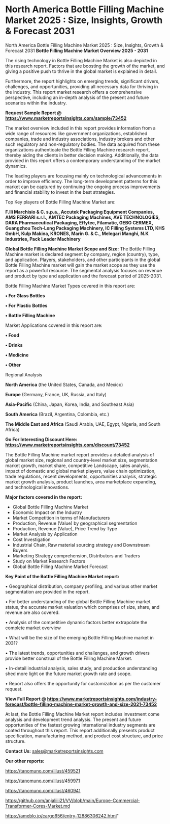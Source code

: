 # North America Bottle Filling Machine Market 2025 : Size, Insights, Growth & Forecast 2031
North America Bottle Filling Machine Market 2025 : Size, Insights, Growth & Forecast 2031
<Strong> Bottle Filling Machine Market Overview 2025 - 2031</strong>

The rising technology in Bottle Filling Machine Market is also depicted in this research report. Factors that are boosting the growth of the market, and giving a positive push to thrive in the global market is explained in detail.

Furthermore, the report highlights on emerging trends, significant drivers, challenges, and opportunities, providing all necessary data for thriving in the industry. This report market research offers a comprehensive perspective, including an in-depth analysis of the present and future scenarios within the industry.

<strong>Request Sample Report @ <a href=https://www.marketreportsinsights.com/sample/73452>https://www.marketreportsinsights.com/sample/73452</a></strong>

The market overview included in this report provides information from a wide range of resources like government organizations, established companies, trade and industry associations, industry brokers and other such regulatory and non-regulatory bodies. The data acquired from these organizations authenticate the Bottle Filling Machine research report, thereby aiding the clients in better decision making. Additionally, the data provided in this report offers a contemporary understanding of the market dynamics.

The leading players are focusing mainly on technological advancements in order to improve efficiency. The long-term development patterns for this market can be captured by continuing the ongoing process improvements and financial stability to invest in the best strategies.

Top Key players of Bottle Filling Machine Market are:

<strong>F.lli Marchisio & C. s.p.a., Accutek Packaging Equipment Companies, AMS FERRARI s.r.l., AMTEC Packaging Machines, AVE TECHNOLOGIES, DARA Pharmaceutical Packaging, Effytec, Filamatic, GEBO CERMEX, Guangzhou Tech-Long Packaging Machinery, IC Filling Systems LTD, KHS GmbH, Kulp Makina, KRONES, Marin G. & C., Melegari Manghi, N.K Industries, Pack Leader Machinery</strong>

<strong><b>Global Bottle Filling Machine Market Scope and Size:</b></strong>
The Bottle Filling Machine market is declared segment by company, region (country), type, and application. Players, stakeholders, and other participants in the global Bottle Filling Machine market will gain the market scope as they use the report as a powerful resource. The segmental analysis focuses on revenue and product by type and application and the forecast period of 2025-2031.

Bottle Filling Machine Market Types covered in this report are:

<strong>• For Glass Bottles

• For Plastic Bottles

• Bottle Filling Machine</strong>

Market Applications covered in this report are:

<strong>• Food

• Drinks

• Medicine

• Other</strong> 

Regional Analysis

<strong>North America</strong> (the United States, Canada, and Mexico)

<strong>Europe</strong> (Germany, France, UK, Russia, and Italy)

<strong>Asia-Pacific</strong> (China, Japan, Korea, India, and Southeast Asia)

<strong>South America</strong> (Brazil, Argentina, Colombia, etc.)

<strong>The Middle East and Africa</strong> (Saudi Arabia, UAE, Egypt, Nigeria, and South Africa)

<strong>Go For Interesting Discount Here: <a href=https://www.marketreportsinsights.com/discount/73452>https://www.marketreportsinsights.com/discount/73452</a></strong>

The Bottle Filling Machine market report provides a detailed analysis of global market size, regional and country-level market size, segmentation market growth, market share, competitive Landscape, sales analysis, impact of domestic and global market players, value chain optimization, trade regulations, recent developments, opportunities analysis, strategic market growth analysis, product launches, area marketplace expanding, and technological innovations.

<strong><b>Major factors covered in the report:</b></strong>
<ul>
  <li>Global Bottle Filling Machine Market </li>
  <li>Economic Impact on the Industry</li>
  <li>Market Competition in terms of Manufacturers</li>
  <li>Production, Revenue (Value) by geographical segmentation</li>
  <li>Production, Revenue (Value), Price Trend by Type</li>
  <li>Market Analysis by Application</li>
  <li>Cost Investigation</li>
  <li>Industrial Chain, Raw material sourcing strategy and Downstream Buyers</li>
  <li>Marketing Strategy comprehension, Distributors and Traders</li>
  <li>Study on Market Research Factors</li>
  <li>Global Bottle Filling Machine Market Forecast</li>
</ul>

<strong><b>Key Point of the Bottle Filling Machine Market report:</b></strong>

• Geographical distribution, company profiling, and various other market segmentation are provided in the report.

• For better understanding of the global Bottle Filling Machine market status, the accurate market valuation which comprises of size, share, and revenue are also covered.

• Analysis of the competitive dynamic factors better extrapolate the complete market overview

• What will be the size of the emerging Bottle Filling Machine market in 2031?

• The latest trends, opportunities and challenges, and growth drivers provide better construal of the Bottle Filling Machine Market.

• In-detail industrial analysis, sales study, and production understanding shed more light on the future market growth rate and scope.

• Report also offers the opportunity for customization as per the customer request.

<strong><b>View Full Report @ <a href=https://www.marketreportsinsights.com/industry-forecast/bottle-filling-machine-market-growth-and-size-2021-73452>https://www.marketreportsinsights.com/industry-forecast/bottle-filling-machine-market-growth-and-size-2021-73452</a></b></strong>


At last, the Bottle Filling Machine Market report includes investment come analysis and development trend analysis. The present and future opportunities of the fastest growing international industry segments are coated throughout this report. This report additionally presents product specification, manufacturing method, and product cost structure, and price structure.

<strong>Contact Us:</strong>
sales@marketreportsinsights.com

<strong>Our other reports:</strong>

<a href=https://tanomuno.com/illust/459521>https://tanomuno.com/illust/459521</a>

<a href=https://tanomuno.com/illust/459971>https://tanomuno.com/illust/459971</a>

<a href=https://tanomuno.com/illust/460941>https://tanomuno.com/illust/460941</a>

<a href=https://github.com/anjaliiii21/VV/blob/main/Europe-Commercial-Transformer-Cores-Market.md>https://github.com/anjaliiii21/VV/blob/main/Europe-Commercial-Transformer-Cores-Market.md</a>

<a href=https://ameblo.jp/cargo656/entry-12886306242.html>https://ameblo.jp/cargo656/entry-12886306242.html</a>"
